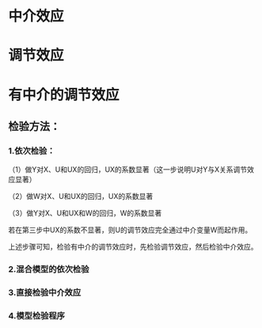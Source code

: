 # 中介效应
# 调节效应
# 有中介的调节效应
## 检验方法：
### 1.依次检验：
（1）做Y对X、U和UX的回归，UX的系数显著（这一步说明U对Y与X关系调节效应显著）

（2）做W对X、U和UX的回归，UX的系数显著

（3）做Y对X、U和UX和W的回归，W的系数显著

若在第三步中UX的系数不显著，则U的调节效应完全通过中介变量W而起作用。

上述步骤可知，检验有中介的调节效应时，先检验调节效应，然后检验中介效应。


### 2.混合模型的依次检验
### 3.直接检验中介效应
### 4.模型检验程序
